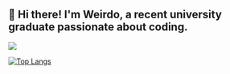 ## 👋 Hi there! I'm Weirdo, a recent university graduate passionate about coding. 
![](https://komarev.com/ghpvc/?username=insurmountableperson)
<!--
**Insurmountableperson/insurmountableperson** is a ✨ _special_ ✨ repository because its `README.md` (this file) appears on your GitHub profile.

Here are some ideas to get you started:

- 🔭 I’m currently working on ...
- 🌱 I’m currently learning ...
- 👯 I’m looking to collaborate on ...
- 🤔 I’m looking for help with ...
- 💬 Ask me about ...
- 📫 How to reach me: ...
- 😄 Pronouns: ...
- ⚡ Fun fact: ...
-->



[![Top Langs](https://github-readme-stats.vercel.app/api/top-langs/?username=Hermes1030&hide=css,html,javascript)](https://github.com/Hermes1030/github-readme-stats)
